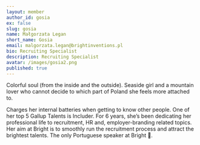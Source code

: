 ```yaml
---
layout: member
author_id: gosia
ex: false
slug: gosia
name: Małgorzata Legan
short_name: Gosia
email: malgorzata.legan@brightinventions.pl
bio: Recruiting Specialist
description: Recruiting Specialist
avatar: /images/gosia2.png
published: true
---
```

Colorful soul (from the inside and the outside). Seaside girl and a mountain lover who cannot decide to which part of Poland she feels more attached to. 

Charges her internal batteries when getting to know other people. One of her top 5 Gallup Talents is Includer. For 6 years, she’s been dedicating her professional life to recruitment, HR and, employer-branding related topics. Her aim at Bright is to smoothly run the recruitment process and attract the brightest talents. The only Portuguese speaker at Bright 🙂.